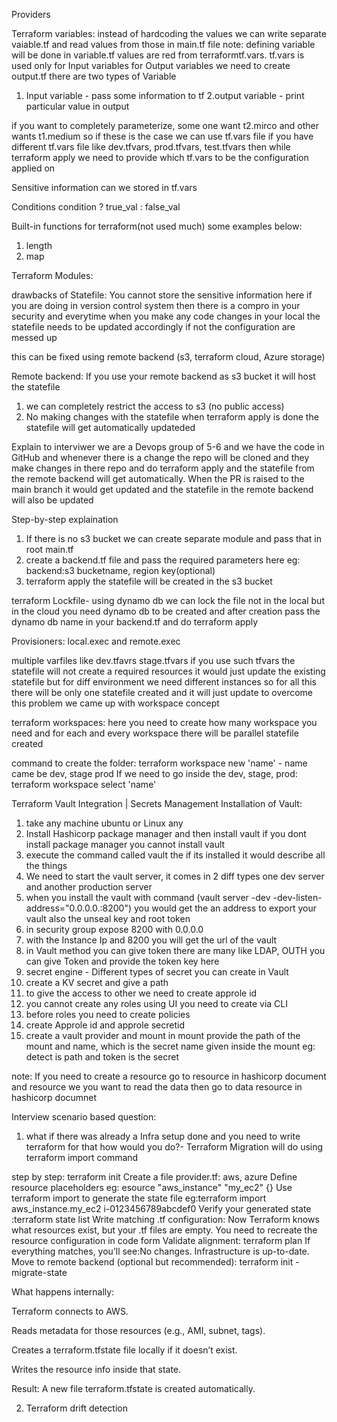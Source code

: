 Providers 

Terraform variables: instead of hardcoding the values we can write separate vaiable.tf and read values from those in main.tf file
note: defining variable will be done in variable.tf values are red from terraformtf.vars. tf.vars is used only for Input variables for Output variables we need to create output.tf
there are two types of Variable 
1. Input variable - pass some information to tf 
2.output variable - print particular value in output


if you want to completely parameterize, some one want t2.mirco and other wants t1.medium so if these is the case we can use tf.vars file if you have different tf.vars file like dev.tfvars, prod.tfvars, test.tfvars then while terraform apply we need to provide which tf.vars to be the configuration applied on 

Sensitive information can we stored in tf.vars

Conditions
condition ? true_val : false_val

Built-in functions for terraform(not used much) some examples below:
1. length
2. map

Terraform Modules: 

drawbacks of Statefile:
You cannot store the sensitive information here
if you are doing in version control system then there is a compro in your security and
everytime when you make any code changes in your local the statefile needs to be updated accordingly if not the configuration are messed up

this can be fixed using remote backend (s3, terraform cloud, Azure storage)

Remote backend: If you use your remote backend as s3 bucket it will host the statefile
1. we can completely restrict the access to s3 (no public access)
2. No making changes with the statefile when terraform apply is done the statefile will get automatically updateded

Explain to interviwer
we are a Devops group of 5-6 and we have the code in GitHub and whenever there is a change the repo will be cloned and they make changes in there repo and do terraform apply and the statefile from the remote backend will get automatically. When the PR is raised to the main branch it would get updated and the statefile in the remote backend will also be updated 

Step-by-step explaination 
1. If there is no s3 bucket we can create separate module and pass that in root main.tf
2. create a backend.tf file and pass the required parameters here eg: backend:s3 bucketname, region key(optional)
3. terraform apply the statefile will be created in the s3 bucket 

 
terraform Lockfile-  using dynamo db we can lock the file not in the local but in the cloud 
you need dynamo db to be created and after creation pass the dynamo db name in your backend.tf and do terraform apply 

Provisioners: local.exec and remote.exec

multiple varfiles like dev.tfavrs stage.tfvars if you use such tfvars the statefile will not create a required resources it would just update the existing statefile 
but for diff environment we need different instances so for all this there will be only one statefile created and it will just update to overcome this problem we came up with workspace concept 

terraform workspaces: here you need to create how many workspace you need and for each and every workspace there will be parallel statefile created

command to create the folder: terraform workspace new 'name' - name came be dev, stage prod
If we need to go inside  the dev, stage, prod: terraform workspace select 'name'


Terraform Vault Integration | Secrets Management
Installation of Vault: 
1. take any machine ubuntu or Linux any 
2. Install Hashicorp package manager and then install vault if you dont install package manager you cannot install vault
3. execute the command called vault the if its installed it would describe all the things
4. We need to start the vault server, it comes in 2 diff types one dev server and another production server 
5. when you install the vault with command (vault server -dev -dev-listen-address="0.0.0.0.:8200") you would get the an address to export your vault also the unseal key and root token
6. in security group expose 8200 with 0.0.0.0 
7. with the Instance Ip and 8200 you will get the url of the vault 
8. in Vault method you can give token there are many like LDAP, OUTH you can give Token and provide the token key here
9. secret engine - Different types of secret you can create in Vault 
10. create a KV secret and give a path 
11. to give the access to other we need to create approle id 
12. you cannot create any roles using UI you need to create via CLI
13. before roles you need to create policies
14. create Approle id and approle secretid
15. create a vault provider and mount in mount provide the path of the mount and name, which is the secret name given inside the mount eg: detect is path and token is the secret



note: If you need to create a resource go to resource in hashicorp document and resource we you want to read the data then go to data resource in hashicorp documnet

Interview scenario based question:

1. what if there was already a Infra setup done and you need to write terraform for that how would you do?- Terraform Migration 
will do using terraform import command 

step by step: 
terraform init
Create a file provider.tf: aws, azure 
Define resource placeholders eg: esource "aws_instance" "my_ec2" {}
Use terraform import to generate the state file eg:terraform import aws_instance.my_ec2 i-0123456789abcdef0 Verify your generated state :terraform state list
Write matching .tf configuration: Now Terraform knows what resources exist, but your .tf files are empty.
You need to recreate the resource configuration in code form
Validate alignment: terraform plan If everything matches, you’ll see:No changes. Infrastructure is up-to-date.
Move to remote backend (optional but recommended): terraform init -migrate-state



What happens internally:

Terraform connects to AWS.

Reads metadata for those resources (e.g., AMI, subnet, tags).

Creates a terraform.tfstate file locally if it doesn’t exist.

Writes the resource info inside that state.

Result:
A new file terraform.tfstate is created automatically.


2. Terraform drift detection 


